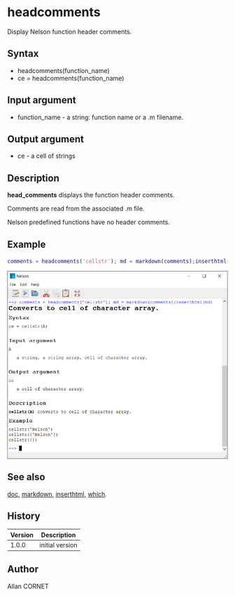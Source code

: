 

# headcomments

Display Nelson function header comments.

## Syntax

- headcomments(function_name)
- ce = headcomments(function_name)

## Input argument

 - function_name - a string: function name or a .m filename.

## Output argument

 - ce - a cell of strings

## Description


  <p><b>head_comments</b> displays the function header comments.</p>
  <p>Comments are read from the associated .m file.</p>
  <p>Nelson predefined functions have no header comments.</p>


## Example

```matlab
comments = headcomments('cellstr'); md = markdown(comments);inserthtml(md)
```
<img src="headcomments_CC42D5D9.png" align="middle"/>

## See also

[doc](../help_browser/doc.md), [markdown](markdown.md), [inserthtml](../gui/inserthtml.md), [which](which.html).
## History

|Version|Description|
|------|------|
|1.0.0|initial version|


## Author

Allan CORNET



